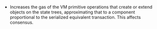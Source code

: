 * Increases the gas of the VM primitive operations that create or extend objects on the state trees, approximating that to a component proportional to the serialized equivalent transaction. This affects consensus.
